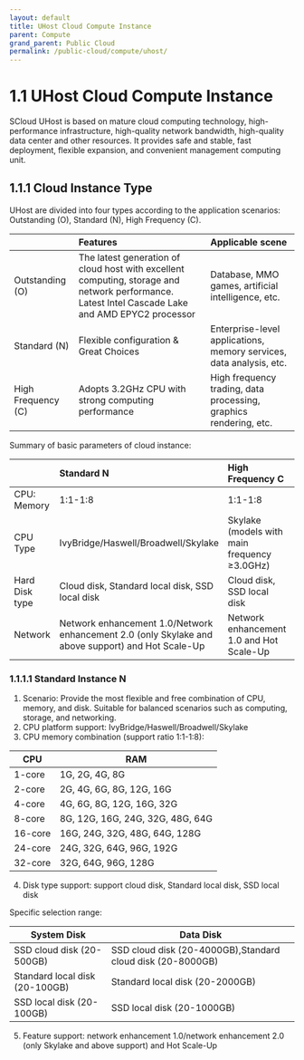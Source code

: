 ```yaml
---
layout: default
title: UHost Cloud Compute Instance
parent: Compute
grand_parent: Public Cloud
permalink: /public-cloud/compute/uhost/
---
```


# 1.1 UHost Cloud Compute Instance

SCloud UHost is based on mature cloud computing technology, high-performance infrastructure, high-quality network bandwidth, high-quality data center and other resources. It provides safe and stable, fast deployment, flexible expansion, and convenient management computing unit.

## 1.1.1 Cloud Instance Type

UHost are divided into four types according to the application scenarios: Outstanding (O), Standard (N), High Frequency (C).

|         | Features          | Applicable scene |
|:-------------|:------------------|:------|
| Outstanding (O) | The latest generation of cloud host with excellent computing, storage and network performance. Latest Intel Cascade Lake and AMD EPYC2 processor | Database, MMO games, artificial intelligence, etc. |
| Standard (N) | Flexible configuration & Great Choices   | Enterprise-level applications, memory services, data analysis, etc. |
| High Frequency (C) | Adopts 3.2GHz CPU with strong computing performance | High frequency trading, data processing, graphics rendering, etc. |

Summary of basic parameters of cloud instance:

|  | Standard N	| High Frequency C | Outstanding O |
|:-------------|:-------------|:------------------|:------|
| CPU: Memory |	1:1-1:8 |	1:1-1:8 |	1:1-1:8 |
| CPU Type	| IvyBridge/Haswell/Broadwell/Skylake |	Skylake (models with main frequency ≥3.0GHz) | Skylake/Cascadelake
| Hard Disk type	| Cloud disk, Standard local disk, SSD local disk	| Cloud disk, SSD local disk	| RSSD cloud disk, SSD cloud disk
Network	| Network enhancement 1.0/Network enhancement 2.0 (only Skylake and above support) and Hot Scale-Up	| Network enhancement 1.0 and Hot Scale-Up	| Network enhancement 2.0 and Hot Scale-Up

### 1.1.1.1 Standard Instance N

1. Scenario: Provide the most flexible and free combination of CPU, memory, and disk. Suitable for balanced scenarios such as computing, storage, and networking.
2. CPU platform support: IvyBridge/Haswell/Broadwell/Skylake
3. CPU memory combination (support ratio 1:1-1:8):

| CPU | RAM |
| --- | --- |
| 1-core | 1G, 2G, 4G, 8G |
| 2-core | 2G, 4G, 6G, 8G, 12G, 16G |
| 4-core | 4G, 6G, 8G, 12G, 16G, 32G |
| 8-core | 8G, 12G, 16G, 24G, 32G, 48G, 64G |
| 16-core | 16G, 24G, 32G, 48G, 64G, 128G |
| 24-core | 24G, 32G, 64G, 96G, 192G |
| 32-core | 32G, 64G, 96G, 128G |

4. Disk type support: support cloud disk, Standard local disk, SSD local disk

Specific selection range:

| System Disk | Data Disk |
| --- | --- |
| SSD cloud disk (20-500GB) | SSD cloud disk (20-4000GB),Standard cloud disk (20-8000GB) |
| Standard local disk (20-100GB) | Standard local disk (20-2000GB) |
| SSD local disk (20-100GB) | SSD local disk (20-1000GB) |

5. Feature support: network enhancement 1.0/network enhancement 2.0 (only Skylake and above support) and Hot Scale-Up